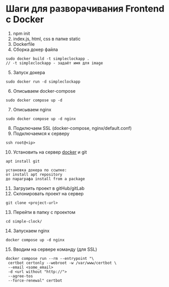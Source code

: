 # Шаги для разворачивания Frontend с Docker

1. npm init
2. index.js, html, css в папке static
3. Dockerfile
4. Сборка докер файла
```
sudo docker build -t simpleclockapp .
// -t simpleclockapp - задаёт имя для image
```
5. Запуск докера
```
sudo docker run -d simpleclockapp 
```
6. Описываем docker-compose
```
sudo docker compose up -d
```
7. Описываем nginx
```
sudo docker compose up -d nginx
```
8. Подключаем SSL (docker-compose, nginx/default.conf)
9. Подключаемся к серверу
```
ssh root@<ip>
```
10. Установить на сервер [docker](https://docs.docker.com/engine/install/ubuntu) и git
```
apt install git

установка докера по ссылке:
от install apt repository 
до параграфа install from a package
```
11. Загрузить проект в gitHub/gitLab
12. Склонировать проект на сервер
```
git clone <project-url>
```
13. Перейти в папку с проектом
```
cd simple-clock/
```
14. Запускаем nginx
```
docker compose up -d nginx
```
15. Вводим на сервере команду (для SSL)
```
docker compose run --rm --entrypoint "\
 certbot certonly --webroot -w /var/www/certbot \
 --email <some_email> 
 -d <url without "http://">
 --agree-tos
 --force-renewal" certbot
```
